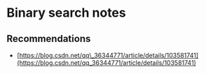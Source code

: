 # Binary search notes

## Recommendations

* [https://blog.csdn.net/qq\_36344771/article/details/103581741](https://blog.csdn.net/qq_36344771/article/details/103581741)

